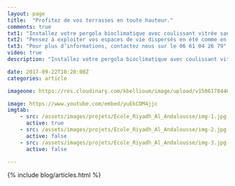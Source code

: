 ```yaml
---
layout: page
title:  "Profitez de vos terrasses en toute hauteur."
comments: true
txt1: "Installez votre pergola bioclimatique avec coulissant vitrée sans montant latérale pour une protection contre le vent ,et avec ses lames orientables contre le soleil."
txt2: "Pensez à exploiter vos espaces de vie dispersés en été comme en hiver."
txt3: "Pour plus d’informations, contactez nous sur le 06 61 04 26 79"
video: true
description: "Installez votre pergola bioclimatique avec coulissant vitrée sans montant latérale pour une protection contre le vent ,et avec ses lames orientables contre le soleil. Pensez à exploiter vos espaces de vie dispersés en été comme en hiver. Pour plus d’informations, contactez nous sur le 06 61 04 26 79"

date: 2017-09-22T10:20:00Z
categories: article

imageone: https://res.cloudinary.com/kbellioum/image/upload/v1506178446/Screen_Shot_2017-09-23_at_15.59.26_fm0fuk.png

image: https://www.youtube.com/embed/yuEkCDM4jjc
imgtab:
    - src: /assets/images/projets/Ecole_Riyadh_Al_Andalousse/img-1.jpg
      active: true
    - src: /assets/images/projets/Ecole_Riyadh_Al_Andalousse/img-2.jpg
      active: false
    - src: /assets/images/projets/Ecole_Riyadh_Al_Andalousse/img-3.jpg
      active: false

---
```


{% include blog/articles.html %}
